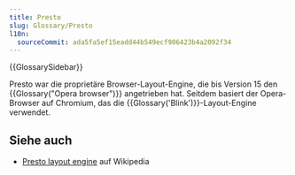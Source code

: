 ```yaml
---
title: Presto
slug: Glossary/Presto
l10n:
  sourceCommit: ada5fa5ef15eadd44b549ecf906423b4a2092f34
---
```


{{GlossarySidebar}}

Presto war die proprietäre Browser-Layout-Engine, die bis Version 15 den {{Glossary("Opera browser")}} angetrieben hat. Seitdem basiert der Opera-Browser auf Chromium, das die {{Glossary('Blink')}}-Layout-Engine verwendet.

## Siehe auch

- [Presto layout engine](https://en.wikipedia.org/wiki/Presto_%28layout_engine%29) auf Wikipedia
